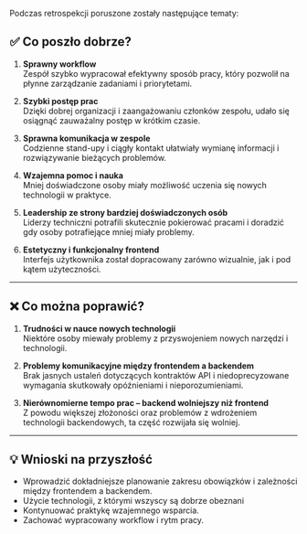 Podczas retrospekcji poruszone zostały następujące tematy:

## ✅ Co poszło dobrze?

1. **Sprawny workflow**  
   Zespół szybko wypracował efektywny sposób pracy, który pozwolił na płynne zarządzanie zadaniami i priorytetami.

2. **Szybki postęp prac**  
   Dzięki dobrej organizacji i zaangażowaniu członków zespołu, udało się osiągnąć zauważalny postęp w krótkim czasie.

3. **Sprawna komunikacja w zespole**  
   Codzienne stand-upy i ciągły kontakt ułatwiały wymianę informacji i rozwiązywanie bieżących problemów.

4. **Wzajemna pomoc i nauka**  
   Mniej doświadczone osoby miały możliwość uczenia się nowych technologii w praktyce. 

5. **Leadership ze strony bardziej doświadczonych osób**  
   Liderzy techniczni potrafili skutecznie pokierować pracami i doradzić gdy osoby potrafiejące mniej miały problemy.

6. **Estetyczny i funkcjonalny frontend**  
   Interfejs użytkownika został dopracowany zarówno wizualnie, jak i pod kątem użyteczności.

---

## ❌ Co można poprawić?

1. **Trudności w nauce nowych technologii**  
   Niektóre osoby miewały problemy z przyswojeniem nowych narzędzi i technologii.

2. **Problemy komunikacyjne między frontendem a backendem**  
   Brak jasnych ustaleń dotyczących kontraktów API i niedoprecyzowane wymagania skutkowały opóźnieniami i nieporozumieniami.

3. **Nierównomierne tempo prac – backend wolniejszy niż frontend**  
   Z powodu większej złożoności oraz problemów z wdrożeniem technologii backendowych, ta część rozwijała się wolniej.

---

## 💡 Wnioski na przyszłość

- Wprowadzić dokładniejsze planowanie zakresu obowiązków i zależności między frontendem a backendem.
- Użycie technologii, z którymi wszyscy są dobrze obeznani
- Kontynuować praktykę wzajemnego wsparcia.
- Zachować wypracowany workflow i rytm pracy.

